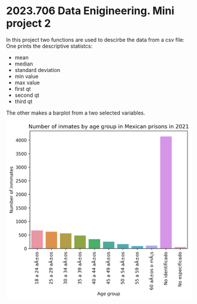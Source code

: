 # 2023.706 Data Enigineering. Mini project 2
In this project two functions are used to descirbe the data from a csv file:
One prints the descriptive statistcs:
- mean 
- median
- standard deviation
- min value
- max value
- first qt
- second qt
- third qt

The other makes a barplot from a two selected variables.

![image](https://github.com/dani-jimlar/djl_project2/blob/main/bar_plot.png)


